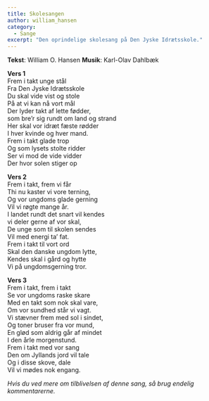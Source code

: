 ```yaml
---
title: Skolesangen
author: william_hansen
category:
  - Sange
excerpt: "Den oprindelige skolesang på Den Jyske Idrætsskole."
---
```


**Tekst**: William O. Hansen
**Musik**: Karl-Olav Dahlbæk

**Vers 1**  
Frem i takt unge stål  
Fra Den Jyske Idrætsskole  
Du skal vide vist og stole  
På at vi kan nå vort mål  
Der lyder takt af lette fødder,  
som bre’r sig rundt om land og strand  
Her skal vor idræt fæste rødder  
I hver kvinde og hver mand.  
Frem i takt glade trop  
Og som lysets stolte ridder  
Ser vi mod de vide vidder  
Der hvor solen stiger op  

**Vers 2**  
Frem i takt, frem vi får  
Thi nu kaster vi vore terning,  
Og vor ungdoms glade gerning  
Vil vi røgte mange år.  
I landet rundt det snart vil kendes  
vi deler gerne af vor skal,  
De unge som til skolen sendes  
Vil med energi ta’ fat.  
Frem i takt til vort ord  
Skal den danske ungdom lytte,  
Kendes skal i gård og hytte  
Vi på ungdomsgerning tror.  

**Vers 3**  
Frem i takt, frem i takt  
Se vor ungdoms raske skare  
Med en takt som nok skal vare,  
Om vor sundhed står vi vagt.  
Vi stævner frem med sol i sindet,  
Og toner bruser fra vor mund,  
En glød som aldrig går af mindet  
I den årle morgenstund.  
Frem i takt med vor sang  
Den om Jyllands jord vil tale  
Og i disse skove, dale  
Vil vi mødes nok engang.  

_Hvis du ved mere om tilblivelsen af denne sang, så brug endelig kommentarerne._
